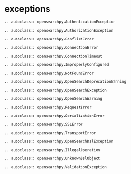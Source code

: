 # exceptions

```{eval-rst}
.. autoclass:: opensearchpy.AuthenticationException
```

```{eval-rst}
.. autoclass:: opensearchpy.AuthorizationException
```

```{eval-rst}
.. autoclass:: opensearchpy.ConflictError
```

```{eval-rst}
.. autoclass:: opensearchpy.ConnectionError
```

```{eval-rst}
.. autoclass:: opensearchpy.ConnectionTimeout
```

```{eval-rst}
.. autoclass:: opensearchpy.ImproperlyConfigured
```

```{eval-rst}
.. autoclass:: opensearchpy.NotFoundError
```

```{eval-rst}
.. autoclass:: opensearchpy.OpenSearchDeprecationWarning
```

```{eval-rst}
.. autoclass:: opensearchpy.OpenSearchException
```

```{eval-rst}
.. autoclass:: opensearchpy.OpenSearchWarning
```

```{eval-rst}
.. autoclass:: opensearchpy.RequestError
```

```{eval-rst}
.. autoclass:: opensearchpy.SerializationError
```

```{eval-rst}
.. autoclass:: opensearchpy.SSLError
```

```{eval-rst}
.. autoclass:: opensearchpy.TransportError
```

```{eval-rst}
.. autoclass:: opensearchpy.OpenSearchDslException
```

```{eval-rst}
.. autoclass:: opensearchpy.IllegalOperation
```

```{eval-rst}
.. autoclass:: opensearchpy.UnknownDslObject
```

```{eval-rst}
.. autoclass:: opensearchpy.ValidationException
```
